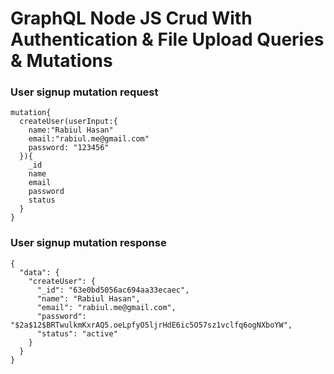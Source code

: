 # GraphQL Node JS Crud With Authentication & File Upload Queries & Mutations


### User signup mutation request
```
mutation{
  createUser(userInput:{
    name:"Rabiul Hasan"
    email:"rabiul.me@gmail.com"
    password: "123456"
  }){
    _id
    name
    email
    password
    status
  }
}
```
### User signup mutation response
```
{
  "data": {
    "createUser": {
      "_id": "63e0bd5056ac694aa33ecaec",
      "name": "Rabiul Hasan",
      "email": "rabiul.me@gmail.com",
      "password": "$2a$12$BRTwulkmKxrAQ5.oeLpfyO5ljrHdE6ic5O57sz1vclfq6ogNXboYW",
      "status": "active"
    }
  }
}
```
